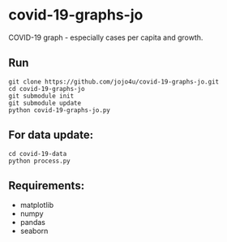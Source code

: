 # covid-19-graphs-jo
COVID-19 graph - especially cases per capita and growth.

## Run
```
git clone https://github.com/jojo4u/covid-19-graphs-jo.git
cd covid-19-graphs-jo
git submodule init
git submodule update 
python covid-19-graphs-jo.py
```

## For data update:
```
cd covid-19-data
python process.py
```

## Requirements:
* matplotlib
* numpy
* pandas
* seaborn
